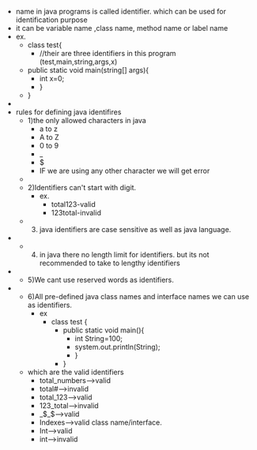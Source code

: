 - name in java programs is called identifier. which can be used for identification purpose
- it can be variable name ,class name, method name or label name
- ex.
	- class test{
		- //their are three identifiers in this program (test,main,string,args,x)
	- public static void main(string[] args){
		- int x=0;
		- }
	- }
-
- rules for defining java identifires
	- 1)the only allowed characters in java
		- a to z
		- A to Z
		- 0 to 9
		- _
		- $
		- IF we are using any other character we will get error
	-
	- 2)Identifiers can't start with digit.
		- ex.
			- total123-valid
			- 123total-invalid
	- 3) java identifiers are case sensitive as well as java language.
-
	- 4) in java there no length limit for  identifiers. but its not recommended to take to lengthy identifiers
-
	- 5)We cant use reserved words as identifiers.
-
	- 6)All pre-defined java class names and interface names we can use as identifiers.
		- ex
			- class test {
				- public static void main(){
					- int String=100;
					- system.out.println(String);
					- }
				- }
	- which are the valid identifiers
		- total_numbers-->valid
		- total#-->invalid
		- total_123-->valid
		- 123_total-->invalid
		- _$_$-->valid
		- Indexes-->valid class name/interface.
		- Int-->valid
		- int-->invalid